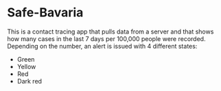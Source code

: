 # Safe-Bavaria

This is a contact tracing app that pulls data from a server and that shows how many cases in the last 7 days per 100,000 people were recorded. Depending on the number, an alert is issued with 4 different states:
- Green
- Yellow
- Red
- Dark red
